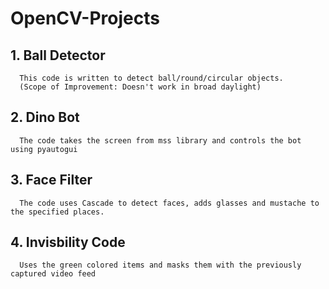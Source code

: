 # OpenCV-Projects

## 1. Ball Detector
      
      This code is written to detect ball/round/circular objects. 
      (Scope of Improvement: Doesn't work in broad daylight)
## 2. Dino Bot
      
      The code takes the screen from mss library and controls the bot using pyautogui
## 3. Face Filter
      
      The code uses Cascade to detect faces, adds glasses and mustache to the specified places.
## 4. Invisbility Code
      
      Uses the green colored items and masks them with the previously captured video feed

